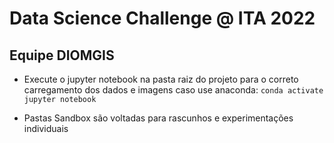 # Data Science Challenge @ ITA 2022
## Equipe DIOMGIS

- Execute o jupyter notebook na pasta raiz do projeto para o correto carregamento dos dados e imagens
caso use anaconda:
`conda activate`
`jupyter notebook`

- Pastas Sandbox são voltadas para rascunhos e experimentações individuais
